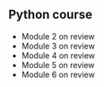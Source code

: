 ## Python course

* Module 2 on review
* Module 3 on review
* Module 4 on review
* Module 5 on review
* Module 6 on review